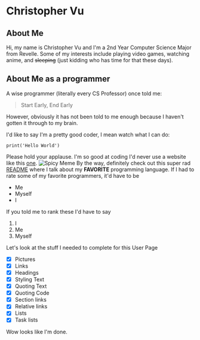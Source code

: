 # Christopher Vu
## About Me
Hi, my name is Christopher Vu and I'm a 2nd Year Computer Science Major from Revelle. Some of my interests include playing video games, watching anime, and ~~sleeping~~ (just kidding who has time for that these days). 

## About Me as a programmer
A wise programmer (literally every CS Professor) once told me:
> Start Early, End Early

However, obviously it has not been told to me enough because I haven't gotten it through to my brain. 

I'd like to say I'm a pretty good coder, I mean watch what I can do:
```
print('Hello World')
```
Please hold your applause. I'm so good at coding I'd never use a website like this [one](https://stackoverflow.com/).
![Spicy Meme](https://i.redd.it/bhh0hydhidq61.jpg)
By the way, definitely check out this super rad [README](README.md) where I talk about my **FAVORITE** programming language.
If I had to rate some of my favorite programmers, it'd have to be
- Me
- Myself
- I

If you told me to rank these I'd have to say
1. I
2. Me
3. Myself

Let's look at the stuff I needed to complete for this User Page
- [x] Pictures
- [x] Links
- [x] Headings
- [x] Styling Text
- [x] Quoting Text
- [x] Quoting Code
- [x] Section links
- [x] Relative links
- [x] Lists
- [x] Task lists

Wow looks like I'm done.
